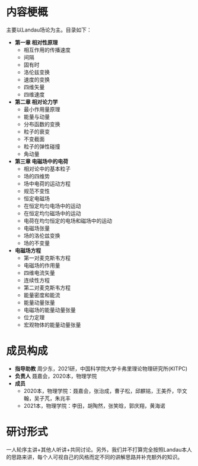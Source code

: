 # 内容梗概
主要以Landau场论为主。目录如下：
- **第一章 相对性原理**
    - 相互作用的传播速度
    - 间隔
    - 固有时
    - 洛伦兹变换
    - 速度的变换
    - 四维矢量
    - 四维速度
- **第二章 相对论力学**
    - 最小作用量原理
    - 能量与动量
    - 分布函数的变换
    - 粒子的衰变
    - 不变截面
    - 粒子的弹性碰撞
    - 角动量
- **第三章 电磁场中的电荷**
    - 相对论中的基本粒子
    - 场的四维势
    - 场中电荷的运动方程
    - 规范不变性
    - 恒定电磁场
    - 在恒定均匀电场中的运动
    - 在恒定均匀磁场中的运动
    - 电荷在均匀恒定的电场和磁场中的运动
    - 电磁场张量
    - 场的洛伦兹变换
    - 场的不变量
- **电磁场方程**
    - 第一对麦克斯韦方程
    - 电磁场的作用量
    - 四维电流矢量
    - 连续性方程
    - 第二对麦克斯韦方程
    - 能量密度和能流
    - 能量动量张量
    - 电磁场的能量动量张量
    - 位力定理
    - 宏观物体的能量动量张量

# 成员构成
- **指导助教** 周少东，2021研，中国科学院大学卡弗里理论物理研究所(KITPC)
- **负责人** 聂嘉会，2020本，物理学院
- **成员**  
    - 2020本，物理学院：聂嘉会，张治成，曹子松，邱麒铭，王美乔，华文翰，吴子芃，朱兆丰
    - 2021本，物理学院：李田，胡陶然，张笑晗，郭庆翔，黄海诺
# 研讨形式
一人轮序主讲+其他人听讲+共同讨论。另外，我们并不打算完全按照Landau本人的思路来讲，每个人可视自己的风格而定不同的讲解思路并补充额外的知识。


